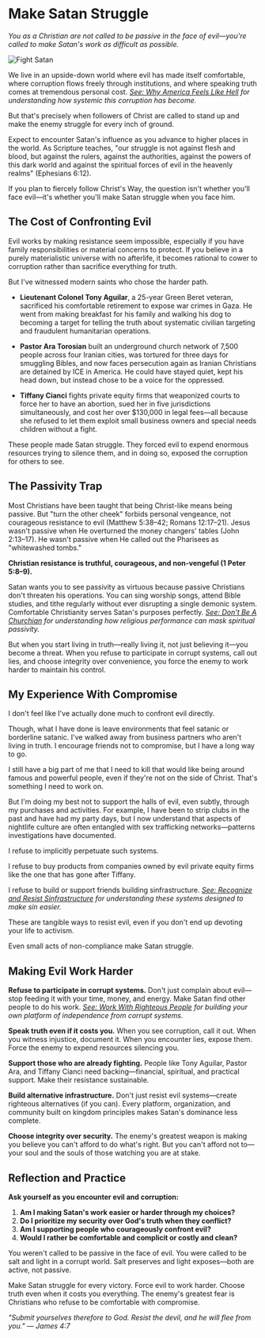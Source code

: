 # Make Satan Struggle

*You as a Christian are not called to be passive in the face of evil—you're called to make Satan's work as difficult as possible.*

![Fight Satan](../artworks/fightsatan.png)

We live in an upside-down world where evil has made itself comfortable, where corruption flows freely through institutions, and where speaking truth comes at tremendous personal cost. *[See: Why America Feels Like Hell](../perspectives/why-america-feels-like-hell.md) for understanding how systemic this corruption has become.*

But that's precisely when followers of Christ are called to stand up and make the enemy struggle for every inch of ground.

Expect to encounter Satan's influence as you advance to higher places in the world. As Scripture teaches, "our struggle is not against flesh and blood, but against the rulers, against the authorities, against the powers of this dark world and against the spiritual forces of evil in the heavenly realms" (Ephesians 6:12).

If you plan to fiercely follow Christ's Way, the question isn't whether you'll face evil—it's whether you'll make Satan struggle when you face him.

## The Cost of Confronting Evil

Evil works by making resistance seem impossible, especially if you have family responsibilities or material concerns to protect. If you believe in a purely materialistic universe with no afterlife, it becomes rational to cower to corruption rather than sacrifice everything for truth.

But I've witnessed modern saints who chose the harder path.

- **Lieutenant Colonel Tony Aguilar**, a 25-year Green Beret veteran, sacrificed his comfortable retirement to expose war crimes in Gaza. He went from making breakfast for his family and walking his dog to becoming a target for telling the truth about systematic civilian targeting and fraudulent humanitarian operations.

- **Pastor Ara Torosian** built an underground church network of 7,500 people across four Iranian cities, was tortured for three days for smuggling Bibles, and now faces persecution again as Iranian Christians are detained by ICE in America. He could have stayed quiet, kept his head down, but instead chose to be a voice for the oppressed.

- **Tiffany Cianci** fights private equity firms that weaponized courts to force her to have an abortion, sued her in five jurisdictions simultaneously, and cost her over $130,000 in legal fees—all because she refused to let them exploit small business owners and special needs children without a fight.

These people made Satan struggle. They forced evil to expend enormous resources trying to silence them, and in doing so, exposed the corruption for others to see.

## The Passivity Trap

Most Christians have been taught that being Christ-like means being passive. But "turn the other cheek" forbids personal vengeance, not courageous resistance to evil (Matthew 5:38–42; Romans 12:17–21). Jesus wasn't passive when He overturned the money changers' tables (John 2:13–17). He wasn't passive when He called out the Pharisees as "whitewashed tombs."

**Christian resistance is truthful, courageous, and non-vengeful (1 Peter 5:8–9).**

Satan wants you to see passivity as virtuous because passive Christians don't threaten his operations. You can sing worship songs, attend Bible studies, and tithe regularly without ever disrupting a single demonic system. Comfortable Christianity serves Satan's purposes perfectly. *[See: Don't Be A Churchian](dont-be-a-churchian.md) for understanding how religious performance can mask spiritual passivity.*

But when you start living in truth—really living it, not just believing it—you become a threat. When you refuse to participate in corrupt systems, call out lies, and choose integrity over convenience, you force the enemy to work harder to maintain his control.

## My Experience With Compromise

I don't feel like I've actually done much to confront evil directly.

Though, what I have done is leave environments that feel satanic or borderline satanic. I've walked away from business partners who aren't living in truth. I encourage friends not to compromise, but I have a long way to go.

I still have a big part of me that I need to kill that would like being around famous and powerful people, even if they're not on the side of Christ. That's something I need to work on.

But I'm doing my best not to support the halls of evil, even subtly, through my purchases and activities. For example, I have been to strip clubs in the past and have had my party days, but I now understand that aspects of nightlife culture are often entangled with sex trafficking networks—patterns investigations have documented. 

I refuse to implicitly perpetuate such systems.

I refuse to buy products from companies owned by evil private equity firms like the one that has gone after Tiffany.

I refuse to build or support friends building sinfrastructure. *[See: Recognize and Resist Sinfrastructure](recognize-and-resist-sinfrastructure.md) for understanding these systems designed to make sin easier.*

These are tangible ways to resist evil, even if you don't end up devoting your life to activism.

Even small acts of non-compliance make Satan struggle.


## Making Evil Work Harder

**Refuse to participate in corrupt systems.** Don't just complain about evil—stop feeding it with your time, money, and energy. Make Satan find other people to do his work. *[See: Work With Righteous People](work-with-righteous-people.md) for building your own platform of independence from corrupt systems.*

**Speak truth even if it costs you.** When you see corruption, call it out. When you witness injustice, document it. When you encounter lies, expose them. Force the enemy to expend resources silencing you.

**Support those who are already fighting.** People like Tony Aguilar, Pastor Ara, and Tiffany Cianci need backing—financial, spiritual, and practical support. Make their resistance sustainable.

**Build alternative infrastructure.** Don't just resist evil systems—create righteous alternatives (if you can). Every platform, organization, and community built on kingdom principles makes Satan's dominance less complete.

**Choose integrity over security.** The enemy's greatest weapon is making you believe you can't afford to do what's right. But you can't afford not to—your soul and the souls of those watching you are at stake.

## Reflection and Practice

**Ask yourself as you encounter evil and corruption:**

1. **Am I making Satan's work easier or harder through my choices?**
2. **Do I prioritize my security over God's truth when they conflict?**
3. **Am I supporting people who courageously confront evil?**
4. **Would I rather be comfortable and complicit or costly and clean?**

You weren't called to be passive in the face of evil. You were called to be salt and light in a corrupt world. Salt preserves and light exposes—both are active, not passive.

Make Satan struggle for every victory. Force evil to work harder. Choose truth even when it costs you everything. The enemy's greatest fear is Christians who refuse to be comfortable with compromise.

*"Submit yourselves therefore to God. Resist the devil, and he will flee from you." — James 4:7*
